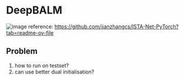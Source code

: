 # DeepBALM
![image](https://github.com/user-attachments/assets/7c9f314f-4d03-4df5-84cb-b70a4b3d5077)
reference: https://github.com/jianzhangcs/ISTA-Net-PyTorch?tab=readme-ov-file

## Problem
1. how to run on testset?
2. can use better dual initialisation?
